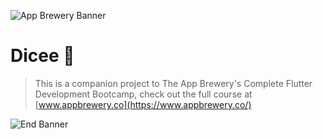 ![App Brewery Banner](https://github.com/londonappbrewery/Images/blob/master/AppBreweryBanner.png)


# Dicee 🎲


>This is a companion project to The App Brewery's Complete Flutter Development Bootcamp, check out the full course at [www.appbrewery.co](https://www.appbrewery.co/)

![End Banner](https://github.com/londonappbrewery/Images/blob/master/readme-end-banner.png)
